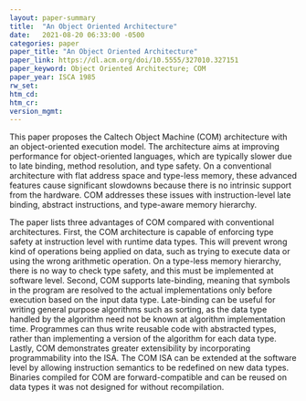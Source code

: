 ```yaml
---
layout: paper-summary
title:  "An Object Oriented Architecture"
date:   2021-08-20 06:33:00 -0500
categories: paper
paper_title: "An Object Oriented Architecture"
paper_link: https://dl.acm.org/doi/10.5555/327010.327151
paper_keyword: Object Oriented Architecture; COM
paper_year: ISCA 1985
rw_set:
htm_cd:
htm_cr:
version_mgmt:
---
```


This paper proposes the Caltech Object Machine (COM) architecture with an object-oriented execution model. 
The architecture aims at improving performance for object-oriented languages, which are typically slower due
to late binding, method resolution, and type safety. On a conventional architecture with flat address space
and type-less memory, these advanced features cause significant slowdowns because there is no intrinsic support
from the hardware. COM addresses these issues with instruction-level late binding, abstract instructions, and 
type-aware memory hierarchy. 

The paper lists three advantages of COM compared with conventional architectures. 
First, the COM architecture is capable of enforcing type safety at instruction level with runtime data types.
This will prevent wrong kind of operations being applied on data, such as trying to execute data
or using the wrong arithmetic operation. On a type-less memory hierarchy, there is no way to check type safety, and 
this must be implemented at software level.
Second, COM supports late-binding, meaning that symbols in the program are resolved to the actual implementations
only before execution based on the input data type. Late-binding can be useful for writing general purpose algorithms 
such as sorting, as the data type handled by the algorithm need not be known at algorithm implementation time. 
Programmes can thus write reusable code with abstracted types, rather than implementing a version of the algorithm for
each data type.
Lastly, COM demonstrates greater extensibility by incorporating programmability into the ISA. The COM ISA can be 
extended at the software level by allowing instruction semantics to be redefined on new data types.
Binaries compiled for COM are forward-compatible and can be reused on data types it was not designed for without 
recompilation.
